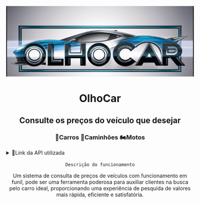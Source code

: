 
  <div align="center">
    <img src="img/LogoOlhoCar.png" >
    <h1 align="center"> 
     
#     OlhoCar

## Consulte os preços do veículo que desejar
### 	🚗Carros 🚚Caminhões :motorcycle:Motos

</h1>
</div>

<details>
  <summary>🔗Link da API utilizada</summary>
  https://deividfortuna.github.io/fipe/v2/
</details>

<div align="center">
 
  `Descrição do funcionamento`

Um sistema de consulta de preços de veículos com funcionamento em funil, pode ser uma ferramenta poderosa para auxiliar clientes na busca pelo carro ideal, proporcionando uma experiência de pesquida de valores mais rápida, eficiente e satisfatória.

</div>
